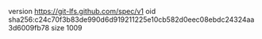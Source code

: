 version https://git-lfs.github.com/spec/v1
oid sha256:c24c70f3b83de990d6d919211225e10cb582d0eec08ebdc24324aa3d6009fb78
size 1009
